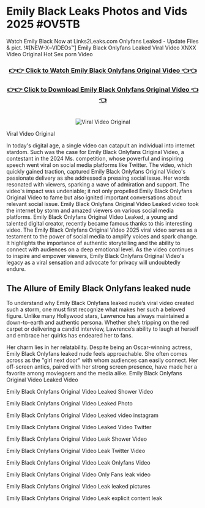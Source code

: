 # Emily Black  Leaks Photos and Vids 2025 #OV5TB

Watch Emily Black Now at Links2Leaks.com Onlyfans Leaked - Update Files & pict. !#[NEW-X~VIDEOs™] Emily Black Onlyfans Leaked Viral Video XNXX Video Original Hot Sex porn Video
<br>
<div align="center">
<h3><a href="https://links2leaks.com/emilyblack" rel="nofollow">👉👉 Click to Watch Emily Black Onlyfans Original Video 👈👈</a></h3>
<h3><a href="https://links2leaks.com/emilyblack" rel="nofollow">👉👉 Click to Download Emily Black Onlyfans Original Video 👈👈</a></h3>
<br>
<a href="https://links2leaks.com/emilyblack" rel="nofollow"><img src="https://i.ibb.co/Gkj2r4b/banner.png" alt="Viral Video Original" style="max-width: 100%; display: inline-block;" data-target="animated-image.originalImage"></a>
</div>

Viral Video Original

In today's digital age, a single video can catapult an individual into internet stardom. Such was the case for Emily Black Onlyfans Original Video, a contestant in the 2024 Ms. competition, whose powerful and inspiring speech went viral on social media platforms like Twitter.
The video, which quickly gained traction, captured Emily Black Onlyfans Original Video's passionate delivery as she addressed a pressing social issue. Her words resonated with viewers, sparking a wave of admiration and support. The video's impact was undeniable; it not only propelled Emily Black Onlyfans Original Video to fame but also ignited important conversations about relevant social issue.
Emily Black Onlyfans Original Video Leaked video took the internet by storm and amazed viewers on various social media platforms. Emily Black Onlyfans Original Video Leaked, a young and talented digital creator, recently became famous thanks to this interesting video.
The Emily Black Onlyfans Original Video 2025 viral video serves as a testament to the power of social media to amplify voices and spark change. It highlights the importance of authentic storytelling and the ability to connect with audiences on a deep emotional level. As the video continues to inspire and empower viewers, Emily Black Onlyfans Original Video's legacy as a viral sensation and advocate for privacy will undoubtedly endure.

<h2>The Allure of Emily Black Onlyfans leaked nude</h2>


To understand why Emily Black Onlyfans leaked nude’s viral video created such a storm, one must first recognize what makes her such a beloved figure. Unlike many Hollywood stars, Lawrence has always maintained a down-to-earth and authentic persona. Whether she’s tripping on the red carpet or delivering a candid interview, Lawrence’s ability to laugh at herself and embrace her quirks has endeared her to fans.

Her charm lies in her relatability. Despite being an Oscar-winning actress, Emily Black Onlyfans leaked nude feels approachable. She often comes across as the "girl next door" with whom audiences can easily connect. Her off-screen antics, paired with her strong screen presence, have made her a favorite among moviegoers and the media alike.
Emily Black Onlyfans Original Video Leaked Video

Emily Black Onlyfans Original Video Leaked Shower Video

Emily Black Onlyfans Original Video Leaked Photo

Emily Black Onlyfans Original Video Leaked video instagram

Emily Black Onlyfans Original Video Leaked Video Twitter

Emily Black Onlyfans Original Video Leak Shower Video

Emily Black Onlyfans Original Video Leak Twitter Video

Emily Black Onlyfans Original Video Leak Onlyfans Video

Emily Black Onlyfans Original Video Only Fans leak video

Emily Black Onlyfans Original Video Leak leaked pictures

Emily Black Onlyfans Original Video Leak explicit content leak